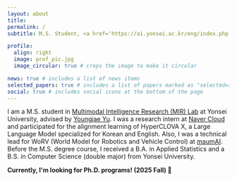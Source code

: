 ```yaml
---
layout: about
title: 
permalink: /
subtitle: M.S. Student, <a href='https://ai.yonsei.ac.kr/eng/index.php'>Yonsei University</a>

profile:
  align: right
  image: prof_pic.jpg
  image_circular: true # crops the image to make it circular

news: true # includes a list of news items
selected_papers: true # includes a list of papers marked as "selected={true}"
social: true # includes social icons at the bottom of the page
---
```


I am a M.S. student in [Multimodal Intelligence Research (MIR) Lab](https://mirlab.yonsei.ac.kr) at Yonsei University, advised by [Youngjae Yu](https://yj-yu.github.io/home/). I was a research intern at [Naver Cloud](https://www.navercloudcorp.com/lang/en/) and participated for the alignment learning of HyperCLOVA X, a Large Language Model specialized for Korean and English. Also, I was a technical lead for WoRV (World Model for Robotics and Vehicle Control) at [maumAI](https://maum.ai/). Before the M.S. degree course,
I received a B.A. in Applied Statistics and a B.S. in Computer Science (double major) from Yonsei University.

**Currently, I'm looking for Ph.D. programs! (2025 Fall) 🙌**
